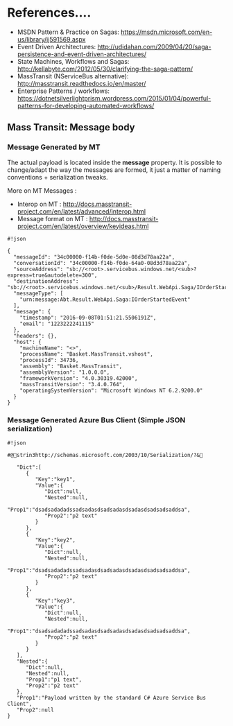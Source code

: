 # References....

* MSDN Pattern & Practice on Sagas: https://msdn.microsoft.com/en-us/library/jj591569.aspx
* Event Driven Architectures: http://udidahan.com/2009/04/20/saga-persistence-and-event-driven-architectures/
* State Machines, Workflows and Sagas: http://kellabyte.com/2012/05/30/clarifying-the-saga-pattern/
* MassTransit (NServiceBus alternative): http://masstransit.readthedocs.io/en/master/
* Enterprise Patterns / workflows: https://dotnetsilverlightprism.wordpress.com/2015/01/04/powerful-patterns-for-developing-automated-workflows/


## Mass Transit: Message body

### Message Generated by MT 

The actual payload is located inside the **message** property. It is possible to change/adapt the way the messages are formed, it just a matter of naming conventions + serialization tweaks.

More on MT Messages :

* Interop on MT : http://docs.masstransit-project.com/en/latest/advanced/interop.html
* Message format on MT : http://docs.masstransit-project.com/en/latest/overview/keyideas.html

```
#!json

{
  "messageId": "34c00000-f14b-f0de-5d0e-08d3d78aa22a",
  "conversationId": "34c00000-f14b-f0de-64a0-08d3d78aa22a",
  "sourceAddress": "sb://<root>.servicebus.windows.net/<sub>?express=true&autodelete=300",
  "destinationAddress": "sb://<root>.servicebus.windows.net/<sub>/Result.WebApi.Saga/IOrderStartedEvent",
  "messageType": [
    "urn:message:Abt.Result.WebApi.Saga:IOrderStartedEvent"
  ],
  "message": {
    "timestamp": "2016-09-08T01:51:21.5506191Z",
    "email": "1223222241115"
  },
  "headers": {},
  "host": {
    "machineName": "<>",
    "processName": "Basket.MassTransit.vshost",
    "processId": 34736,
    "assembly": "Basket.MassTransit",
    "assemblyVersion": "1.0.0.0",
    "frameworkVersion": "4.0.30319.42000",
    "massTransitVersion": "3.4.0.764",
    "operatingSystemVersion": "Microsoft Windows NT 6.2.9200.0"
  }
}
```

### Message Generated Azure Bus Client (Simple JSON serialization) 


```
#!json

#@strin3http://schemas.microsoft.com/2003/10/Serialization/?&

   "Dict":[
      {
         "Key":"key1",
         "Value":{
            "Dict":null,
            "Nested":null,
            "Prop1":"dsadsadadadssadsadasdsadsadasdsadasdsadsadsaddsa",
            "Prop2":"p2 text"
         }
      },
      {
         "Key":"key2",
         "Value":{
            "Dict":null,
            "Nested":null,
            "Prop1":"dsadsadadadssadsadasdsadsadasdsadasdsadsadsaddsa",
            "Prop2":"p2 text"
         }
      },
      {
         "Key":"key3",
         "Value":{
            "Dict":null,
            "Nested":null,
            "Prop1":"dsadsadadadssadsadasdsadsadasdsadasdsadsadsaddsa",
            "Prop2":"p2 text"
         }
      }
   ],
   "Nested":{
      "Dict":null,
      "Nested":null,
      "Prop1":"p1 text",
      "Prop2":"p2 text"
   },
   "Prop1":"Payload written by the standard C# Azure Service Bus Client",
   "Prop2":null
}

```
